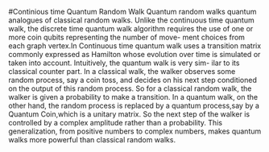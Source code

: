 #Continious time Quantum Random Walk
Quantum random walks quantum analogues of classical random walks. Unlike
the continuous time quantum walk, the discrete time quantum walk algorithm
requires the use of one or more coin qubits representing the number of move-
ment choices from each graph vertex.In Continuous time quantum walk uses a
transition matrix commonly expressed as Hamilton whose evolution over time
is simulated or taken into account. Intuitively, the quantum walk is very sim-
ilar to its classical counter part. In a classical walk, the walker observes some
random process, say a coin toss, and decides on his next step conditioned on
the output of this random process. So for a classical random walk, the walker
is given a probability to make a transition. In a quantum walk, on the other
hand, the random process is replaced by a quantum process,say by a Quantum
Coin,which is a unitary matrix.
So the next step of the walker is controlled by a complex amplitude rather than
a probability. This generalization, from positive numbers to complex numbers,
makes quantum walks more powerful than classical random walks.

